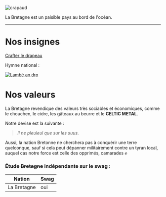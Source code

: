 ![crapaud](http://blog.paumard.org/wp-content/uploads/2013/11/drapeau-breton.png)

La Bretagne est un paisible pays au bord de l'océan.

---

# Nos insignes

[Crafter le drapeau](http://minecraft.tools/fr/banner.php?color_id_0=0&shape_id_1=27&color_id_1=15&shape_id_2=4&color_id_2=15&shape_id_3=0&color_id_3=0&shape_id_4=0&color_id_4=0&shape_id_5=0&color_id_5=0&shape_id_6=0&color_id_6=0#crafting)

Hymne national :

[![Lambé an dro](https://s1.qwant.com/thumbr/0x0/9/a/a9cc3ef945bafa947e621c88e4f231e5b1711ca445b26ba040518fa64750d0/LAMBE.jpg?u=http%3A%2F%2F1.bp.blogspot.com%2F-fgg-TSBZboU%2FTdx39INFjhI%2FAAAAAAAAAE4%2FT7DFJHXf8bU%2Fs1600%2FLAMBE.jpg&q=0&b=1&p=0&a=1)](http://www.youtube.com/watch?v=do9KqKFBy90)

# Nos valeurs

La Bretagne revendique des valeurs très sociables et économiques, comme le chouchen, le cidre, les gâteaux au beurre et le **CELTIC METAL**.

Notre devise est la suivante :
>*Il ne pleuleul que sur les suus.*

Aussi, la nation Bretonne ne cherchera pas à conquérir une terre quelconque, sauf si cela peut dépanner militairement contre un tyran local, auquel cas notre force est celle des opprimés, camarades ✊ 


### Étude ~~Bretagne~~ indépendante sur le swag :

| Nation        | Swag           |
| ------------- |----------------|
| La Bretagne   | oui            |

